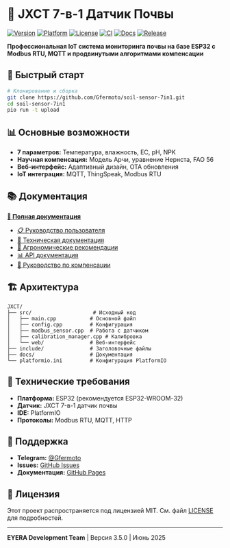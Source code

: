 # 🌱 JXCT 7-в-1 Датчик Почвы

[![Version](https://img.shields.io/github/v/tag/Gfermoto/soil-sensor-7in1?color=blue&label=version)](https://github.com/Gfermoto/soil-sensor-7in1/releases)
[![Platform](https://img.shields.io/badge/platform-ESP32-green.svg)](https://www.espressif.com/en/products/socs/esp32)
[![License](https://img.shields.io/github/license/Gfermoto/soil-sensor-7in1?color=yellow&label=license)](LICENSE)
[![CI](https://github.com/Gfermoto/soil-sensor-7in1/actions/workflows/ci.yml/badge.svg?branch=main)](https://github.com/Gfermoto/soil-sensor-7in1/actions/workflows/ci.yml) [![Docs](https://github.com/Gfermoto/soil-sensor-7in1/actions/workflows/pages.yml/badge.svg?branch=main)](https://github.com/Gfermoto/soil-sensor-7in1/actions/workflows/pages.yml) [![Release](https://github.com/Gfermoto/soil-sensor-7in1/actions/workflows/firmware_release.yml/badge.svg)](https://github.com/Gfermoto/soil-sensor-7in1/actions/workflows/firmware_release.yml)

**Профессиональная IoT система мониторинга почвы на базе ESP32 с Modbus RTU, MQTT и продвинутыми алгоритмами компенсации**

## 🚀 Быстрый старт

```bash
# Клонирование и сборка
git clone https://github.com/Gfermoto/soil-sensor-7in1.git
cd soil-sensor-7in1
pio run -t upload
```

## 📊 Основные возможности

- **7 параметров:** Температура, влажность, EC, pH, NPK
- **Научная компенсация:** Модель Арчи, уравнение Нернста, FAO 56
- **Веб-интерфейс:** Адаптивный дизайн, OTA обновления
- **IoT интеграция:** MQTT, ThingSpeak, Modbus RTU

## 📚 Документация

**[📖 Полная документация](https://gfermoto.github.io/soil-sensor-7in1/)**

- [📋 Руководство пользователя](docs/manuals/USER_GUIDE.md)
- [🔧 Техническая документация](docs/manuals/TECHNICAL_DOCS.md)
- [🌱 Агрономические рекомендации](docs/manuals/AGRO_RECOMMENDATIONS.md)
- [📊 API документация](docs/manuals/API.md)
- [🔬 Руководство по компенсации](docs/manuals/COMPENSATION_GUIDE.md)

## 🏗️ Архитектура

```
JXCT/
├── src/                    # Исходный код
│   ├── main.cpp           # Основной файл
│   ├── config.cpp         # Конфигурация
│   ├── modbus_sensor.cpp  # Работа с датчиком
│   ├── calibration_manager.cpp # Калибровка
│   └── web/               # Веб-интерфейс
├── include/               # Заголовочные файлы
├── docs/                  # Документация
└── platformio.ini         # Конфигурация PlatformIO
```

## 🔧 Технические требования

- **Платформа:** ESP32 (рекомендуется ESP32-WROOM-32)
- **Датчик:** JXCT 7-в-1 датчик почвы
- **IDE:** PlatformIO
- **Протоколы:** Modbus RTU, MQTT, HTTP

## 🤝 Поддержка

- **Telegram:** [@Gfermoto](https://t.me/Gfermoto)
- **Issues:** [GitHub Issues](https://github.com/Gfermoto/soil-sensor-7in1/issues)
- **Документация:** [GitHub Pages](https://gfermoto.github.io/soil-sensor-7in1/)

## 📄 Лицензия

Этот проект распространяется под лицензией MIT. См. файл [LICENSE](LICENSE) для подробностей.

---

**EYERA Development Team** | Версия 3.5.0 | Июнь 2025 
